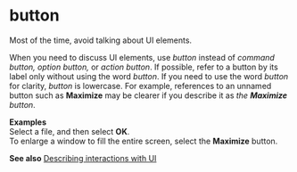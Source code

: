 # button

Most of the time, avoid talking about UI elements. 

When you need to discuss UI elements, use *button* instead of *command button,* *option button,* or *action button*. If possible, refer to a button by its label only without using the word *button*. If you need to use the word *button* for clarity, *button* is lowercase. For example, references to an unnamed button such as **Maximize** may be clearer if you describe it as *the **Maximize** button*. 

**Examples**</br>Select a file, and then select **OK**.</br>To enlarge a window to fill the entire screen, select the **Maximize** button.

**See also** [Describing interactions with UI](/style-guide/procedures-instructions/describing-interactions-with-ui)
